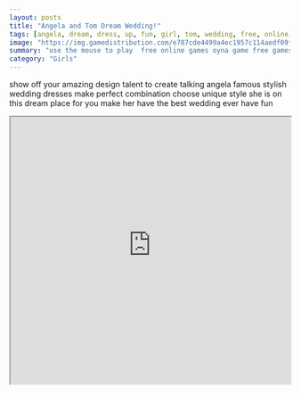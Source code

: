 ```yaml
---
layout: posts
title: "Angela and Tom Dream Wedding!"
tags: [angela, dream, dress, up, fun, girl, tom, wedding, free, online, games, oyna, game, free, games, play, play, games]
image: "https://img.gamedistribution.com/e787cde4499a4ec1957c114aedf09f17.jpg"
summary: "use the mouse to play  free online games oyna game free games play play games"
category: "Girls"
---
```


show off your amazing design talent to create talking angela famous stylish wedding dresses make perfect combination choose unique style she is on this dream place for you make her have the best wedding ever have fun

<iframe width="100%" height="480px;" src="https://html5.gamedistribution.com/e787cde4499a4ec1957c114aedf09f17/"></iframe>